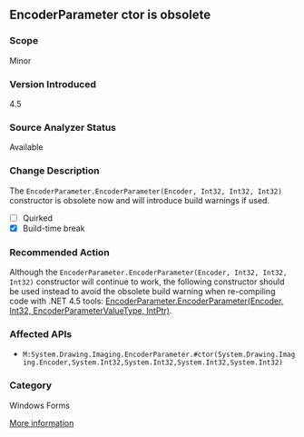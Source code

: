 ## EncoderParameter ctor is obsolete

### Scope
Minor

### Version Introduced
4.5

### Source Analyzer Status
Available

### Change Description
The `EncoderParameter.EncoderParameter(Encoder, Int32, Int32, Int32)` constructor is obsolete now and will introduce build warnings if used.

- [ ] Quirked
- [x] Build-time break

### Recommended Action
Although the `EncoderParameter.EncoderParameter(Encoder, Int32, Int32, Int32)`  constructor will continue to work, the following constructor should be used instead to avoid the obsolete build warning when re-compiling code with .NET 4.5 tools: [EncoderParameter.EncoderParameter(Encoder, Int32, EncoderParameterValueType, IntPtr)](https://msdn.microsoft.com/en-us/library/hh875096(v=vs.110).aspx).

### Affected APIs
* `M:System.Drawing.Imaging.EncoderParameter.#ctor(System.Drawing.Imaging.Encoder,System.Int32,System.Int32,System.Int32,System.Int32)`

### Category
Windows Forms

[More information](https://msdn.microsoft.com/en-us/library/hh367887(v=vs.110).aspx#winForms)

<!-- breaking change id: 24 -->
